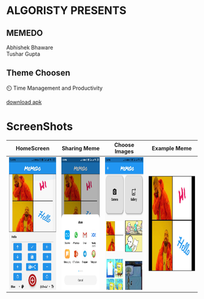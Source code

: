 # ALGORISTY PRESENTS
## MEMEDO
Abhishek Bhaware<br/>
Tushar Gupta

## Theme Choosen
⏲️ Time Management and Productivity

[download apk](https://github.com/cosmoimai/memeido/raw/main/Apk/Memedo.apk)

# ScreenShots
|HomeScreen|Sharing Meme|Choose Images|Example Meme|
:-------:|:-------:|:-------:|:-----:
<img src="https://github.com/cosmoimai/memeido/blob/main/Screenshots/S2.jpeg" height="350em" />|<img src="https://github.com/cosmoimai/memeido/blob/main/Screenshots/S3.jpeg" height="350em" />|<img src="https://github.com/cosmoimai/memeido/blob/main/Screenshots/S4.jpeg" height="350em" />|<img src="https://github.com/cosmoimai/memeido/blob/main/Screenshots/S1.jpeg" height="250em" width="250em"/>|
